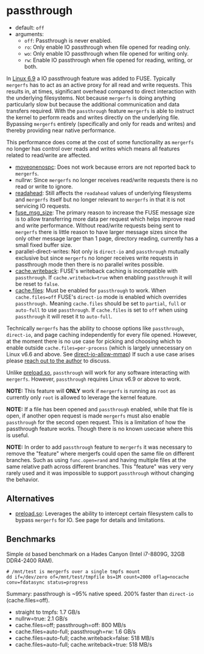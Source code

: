 # passthrough

* default: `off`
* arguments:
    * `off`: Passthrough is never enabled.
    * `ro`: Only enable IO passthrough when file opened for reading only.
    * `wo`: Only enable IO passthrough when file opened for writing only.
    * `rw`: Enable IO passthrough when file opened for reading, writing,
    or both.

In [Linux 6.9](https://kernelnewbies.org/Linux_6.9#Faster_FUSE_I.2FO)
a IO passthrough feature was added to FUSE. Typically `mergerfs` has
to act as an active proxy for all read and write requests. This
results in, at times, significant overhead compared to direct
interaction with the underlying filesystems. Not because `mergerfs` is
doing anything particularly slow but because the additional
communication and data transfers required. With the `passthrough`
feature `mergerfs` is able to instruct the kernel to perform reads and
writes directly on the underlying file. Bypassing `mergerfs` entirely
(specifically and only for reads and writes) and thereby providing
near native performance.

This performance does come at the cost of some functionality as
`mergerfs` no longer has control over reads and writes which means all
features related to read/write are affected.

* [moveonenospc](moveonenospc.md): Does not work because errors are
  not reported back to `mergerfs`.
* nullrw: Since `mergerfs` no longer receives read/write requests
  there is no read or write to ignore.
* [readahead](readahead.md): Still affects the `readahead` values of
  underlying filesystems and `mergerfs` itself but no longer relevant
  to `mergerfs` in that it is not servicing IO requests.
* [fuse_msg_size](fuse_msg_size.md): The primary reason to increase
  the FUSE message size is to allow transferring more data per request
  which helps improve read and write performance. Without read/write
  requests being sent to `mergerfs` there is little reason to have
  larger message sizes since the only other message larger than 1
  page, directory reading, currently has a small fixed buffer size.
* parallel-direct-writes: Not only is `direct-io` and `passthrough`
  mutually exclusive but since `mergerfs` no longer receives write
  requests in passthrough mode then there is no parallel writes
  possible.
* [cache.writeback](cache.md): FUSE's writeback caching is
  incompatible with `passthrough`. If `cache.writeback=true` when
  enabling `passthrough` it will be reset to `false`.
* [cache.files](cache.md): Must be enabled for `passthrough` to
  work. When `cache.files=off` FUSE's `direct-io` mode is enabled
  which overrides `passthrough.` Meaning `cache.files` should be set
  to `partial`, `full` or `auto-full` to use `passthrough`. If
  `cache.files` is set to `off` when using `passthrough` it will
  reset it to `auto-full`.

Technically `mergerfs` has the ability to choose options like
`passthrough`, `direct-io`, and page caching independently for every
file opened. However, at the moment there is no use case for picking
and choosing which to enable outside `cache.files=per-process` (which
is largely unnecessary on Linux v6.6 and above. See
[direct-io-allow-mmap](options.md)) If such a use case arises please
[reach out to the author](../support.md) to discuss.

Unlike [preload.so](../tooling.md#preloadso), `passthrough` will work for
any software interacting with `mergerfs`. However, `passthrough`
requires Linux v6.9 or above to work.

**NOTE:** This feature will **ONLY** work if `mergerfs` is running as
`root` as currently only `root` is allowed to leverage the kernel
feature.

**NOTE:** If a file has been opened and `passthrough` enabled, while
that file is open, if another open request is made `mergerfs` must
also enable `passthrough` for the second open request. This is a
limitation of how the passthrough feature works. Though there is no
known usecase where this is useful.

**NOTE:** In order to add `passthrough` feature to `mergerfs` it was
necessary to remove the "feature" where mergerfs could open the same
file on different branches. Such as using `func.open=rand` and having
multiple files at the same relative path across different
branches. This "feature" was very very rarely used and it was
impossible to support `passthrough` without changing the behavior.


## Alternatives

* [preload.so](../tooling.md#preloadso): Leverages the ability to
  intercept certain filesystem calls to bypass `mergerfs` for
  IO. See page for details and limitations.


## Benchmarks

Simple `dd` based benchmark on a Hades Canyon (Intel i7-8809G, 32GB
DDR4-2400 RAM).

```
# /mnt/test is mergerfs over a single tmpfs mount
dd if=/dev/zero of=/mnt/test/tmpfile bs=1M count=2000 oflag=nocache
conv=fdatasync status=progress
```

Summary: passthrough is ~95% native speed. 200% faster than
`direct-io` (cache.files=off).

* straight to tmpfs: 1.7 GB/s
* nullrw=true: 2.1 GB/s 
* cache.files=off; passthrough=off: 800 MB/s
* cache.files=auto-full; passthrough=rw: 1.6 GB/s
* cache.files=auto-full; cache.writeback=false: 518 MB/s
* cache.files=auto-full; cache.writeback=true: 518 MB/s
